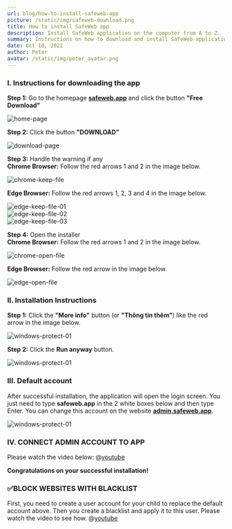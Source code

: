 ```yaml
---
url: blog/how-to-install-safeweb-app
picture: /static/img/safeweb-download.png
title: How to install SafeWeb app
description: Install SafeWeb application on the computer from A to Z.
summary: Instructions on how to download and install SafeWeb application on Windows from Chrome and Edge browsers. You follow these steps.
date: Oct 10, 2021
author: Peter
avatar: /static/img/peter_avatar.png
---
```

### I. Instructions for downloading the app
**Step 1:** Go to the homepage **[safeweb.app](https://safeweb.app/en/)** and click the button **"Free Download"**

![home-page](/static/img/safeweb-how-to-install-01-en.png)

**Step 2:** Click the button **"DOWNLOAD"**

![download-page](/static/img/safeweb-how-to-install-02-en.png)

**Step 3:** Handle the warning if any\
**Chrome Browser:** Follow the red arrows 1 and 2 in the image below.

![chrome-keep-file](/static/img/safeweb-how-to-install-chrome-01.png)

**Edge Browser:** Follow the red arrows 1, 2, 3 and 4 in the image below.

![edge-keep-file-01](/static/img/safeweb-how-to-install-edge-01.png)\
![edge-keep-file-02](/static/img/safeweb-how-to-install-edge-02.png)\
![edge-keep-file-03](/static/img/safeweb-how-to-install-edge-03.png)

**Step 4:** Open the installer\
**Chrome Browser:** Follow the red arrows 1 and 2 in the image below.

![chrome-open-file](/static/img/safeweb-how-to-install-chrome-02.png)

**Edge Browser:** Follow the red arrow in the image below.

![edge-open-file](/static/img/safeweb-how-to-install-edge-04.png)

### II. Installation Instructions
**Step 1:** Click the **"More info"** button (or **"Thông tin thêm"**) like the red arrow in the image below.

![windows-protect-01](/static/img/safeweb-how-to-install-05.png)

**Step 2:** Click the **Run anyway** button.

![windows-protect-01](/static/img/safeweb-how-to-install-06.png)

### III. Default account
After successful installation, the application will open the login screen. You just need to type **safeweb.app** in the 2 white boxes below and then type Enter. You can change this account on the website **[admin.safeweb.app](https://admin.safeweb.app)**.

![windows-protect-01](/static/img/safeweb-how-to-install-07-login-default.png)

### IV. CONNECT ADMIN ACCOUNT TO APP
Please watch the video below:
@[youtube](https://www.youtube.com/watch?v=UROEl_wwmxA)

**Congratulations on your successful installation!**

### ✅BLOCK WEBSITES WITH BLACKLIST
First, you need to create a user account for your child to replace the default account above. Then you create a blacklist and apply it to this user. Please watch the video to see how.
@[youtube](https://www.youtube.com/watch?v=wxm8yZFjI-4)